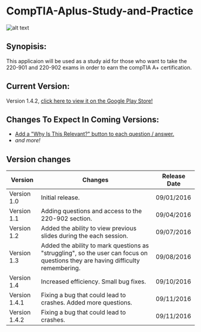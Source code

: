 # CompTIA-Aplus-Study-and-Practice

![alt text](http://i.imgur.com/R5eXma8.png "A+ Study & Practice")

## Synopisis: 
This applicaion will be used as a study aid for those who want to take the 220-901 and 220-902 exams in order to earn the compTIA A+ certification.

## Current Version: 
Version 1.4.2, [click here to view it on the Google Play Store!](https://play.google.com/store/apps/details?id=com.freeparking.zack.a_plus_practice&hl=en)

## Changes To Expect In Coming Versions:
* [Add a "Why Is This Relevant?" button to each question / answer.](https://github.com/Zackazt/CompTIA-Aplus-Study-and-Practice/issues/3)
* _and more!_

## Version changes
| Version       | Changes                                                                                                                         | Release Date |
|---------------|---------------------------------------------------------------------------------------------------------------------------------|--------------|
| Version 1.0   | Initial release.                                                                                                                | 09/01/2016   |
| Version 1.1   | Adding questions and access to the 220-902 section.                                                                             | 09/04/2016   |
| Version 1.2   | Added the ability to view previous slides during the each session.                                                              | 09/07/2016   |
| Version 1.3   | Added the ability to mark questions as "struggling", so the user can focus on questions they are having difficulty remembering. | 09/08/2016   |
| Version 1.4   | Increased efficiency.  Small bug fixes.                                                                                         | 09/10/2016   |
| Version 1.4.1 | Fixing a bug that could lead to crashes. Added more questions.                                                                  | 09/11/2016   |
| Version 1.4.2 | Fixing a bug that could lead to crashes.                                                                                        | 09/11/2016   |




